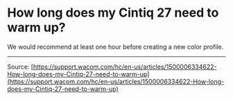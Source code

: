 # How long does my Cintiq 27 need to warm up?

We would recommend at least one hour before creating a new color profile.

---
Source: [https://support.wacom.com/hc/en-us/articles/1500006334622-How-long-does-my-Cintiq-27-need-to-warm-up](https://support.wacom.com/hc/en-us/articles/1500006334622-How-long-does-my-Cintiq-27-need-to-warm-up)
